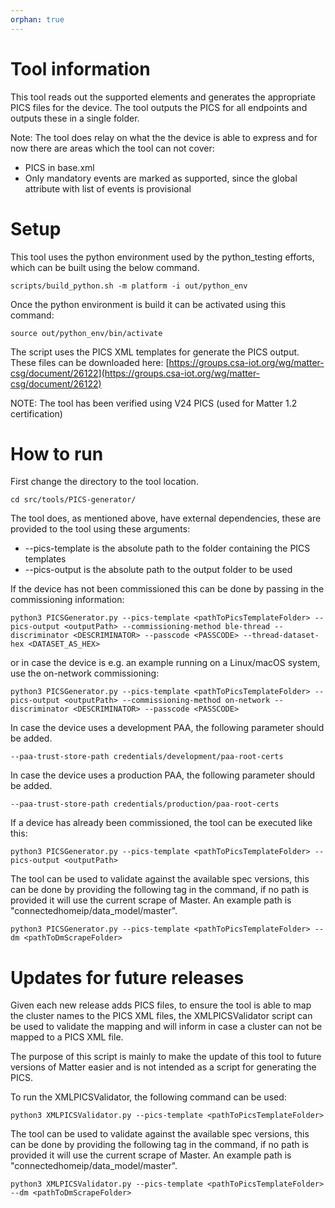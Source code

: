 ```yaml
---
orphan: true
---
```


# Tool information

This tool reads out the supported elements and generates the appropriate PICS
files for the device. The tool outputs the PICS for all endpoints and outputs
these in a single folder.

Note: The tool does relay on what the the device is able to express and for now
there are areas which the tool can not cover:

-   PICS in base.xml
-   Only mandatory events are marked as supported, since the global attribute
    with list of events is provisional

# Setup

This tool uses the python environment used by the python_testing efforts, which
can be built using the below command.

```
scripts/build_python.sh -m platform -i out/python_env
```

Once the python environment is build it can be activated using this command:

```
source out/python_env/bin/activate
```

The script uses the PICS XML templates for generate the PICS output. These files
can be downloaded here:
[https://groups.csa-iot.org/wg/matter-csg/document/26122](https://groups.csa-iot.org/wg/matter-csg/document/26122)

NOTE: The tool has been verified using V24 PICS (used for Matter 1.2
certification)

# How to run

First change the directory to the tool location.

```
cd src/tools/PICS-generator/
```

The tool does, as mentioned above, have external dependencies, these are
provided to the tool using these arguments:

-   --pics-template is the absolute path to the folder containing the PICS
    templates
-   --pics-output is the absolute path to the output folder to be used

If the device has not been commissioned this can be done by passing in the
commissioning information:

```
python3 PICSGenerator.py --pics-template <pathToPicsTemplateFolder> --pics-output <outputPath> --commissioning-method ble-thread --discriminator <DESCRIMINATOR> --passcode <PASSCODE> --thread-dataset-hex <DATASET_AS_HEX>
```

or in case the device is e.g. an example running on a Linux/macOS system, use
the on-network commissioning:

```
python3 PICSGenerator.py --pics-template <pathToPicsTemplateFolder> --pics-output <outputPath> --commissioning-method on-network --discriminator <DESCRIMINATOR> --passcode <PASSCODE>
```

In case the device uses a development PAA, the following parameter should be
added.

```
--paa-trust-store-path credentials/development/paa-root-certs
```

In case the device uses a production PAA, the following parameter should be
added.

```
--paa-trust-store-path credentials/production/paa-root-certs
```

If a device has already been commissioned, the tool can be executed like this:

```
python3 PICSGenerator.py --pics-template <pathToPicsTemplateFolder> --pics-output <outputPath>
```

The tool can be used to validate against the available spec versions, this can
be done by providing the following tag in the command, if no path is provided it
will use the current scrape of Master. An example path is
"connectedhomeip/data_model/master".

```
python3 PICSGenerator.py --pics-template <pathToPicsTemplateFolder> --dm <pathToDmScrapeFolder>
```

# Updates for future releases

Given each new release adds PICS files, to ensure the tool is able to map the
cluster names to the PICS XML files, the XMLPICSValidator script can be used to
validate the mapping and will inform in case a cluster can not be mapped to a
PICS XML file.

The purpose of this script is mainly to make the update of this tool to future
versions of Matter easier and is not intended as a script for generating the
PICS.

To run the XMLPICSValidator, the following command can be used:

```
python3 XMLPICSValidator.py --pics-template <pathToPicsTemplateFolder>
```

The tool can be used to validate against the available spec versions, this can
be done by providing the following tag in the command, if no path is provided it
will use the current scrape of Master. An example path is
"connectedhomeip/data_model/master".

```
python3 XMLPICSValidator.py --pics-template <pathToPicsTemplateFolder> --dm <pathToDmScrapeFolder>
```

